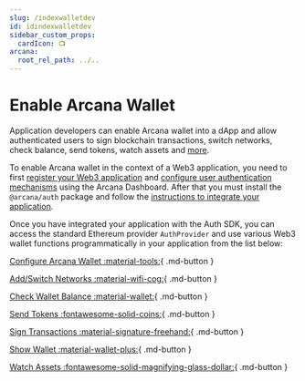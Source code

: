 ```yaml
---
slug: /indexwalletdev
id: idindexwalletdev
sidebar_custom_props:
  cardIcon: 📺
arcana:
  root_rel_path: ../..
---
```


# Enable Arcana Wallet

Application developers can enable Arcana wallet into a dApp and allow authenticated users to sign blockchain transactions, switch networks, check balance, send tokens, watch assets and [more]({{page.meta.arcana.root_rel_path}}/concepts/anwallet/index.md).

To enable Arcana wallet in the context of a Web3 application, you need to first [register your Web3 application]({{page.meta.arcana.root_rel_path}}/howto/config_dapp.md) and [configure user authentication mechanisms]({{page.meta.arcana.root_rel_path}}/howto/config_social_providers.md) using the Arcana Dashboard. After that you must install the `@arcana/auth` package and follow the [instructions to integrate your application]({{page.meta.arcana.root_rel_path}}/howto/integrate_auth/index.md).

Once you have integrated your application with the Auth SDK, you can access the standard Ethereum provider `AuthProvider` and use various Web3 wallet functions programmatically in your application from the list below:

[Configure Arcana Wallet :material-tools:](./config_wallet_modes.md){ .md-button }

[Add/Switch Networks :material-wifi-cog:](./wallet_add_switch_ntwk.md){ .md-button }

[Check Wallet Balance :material-wallet:](./wallet_balance.md){ .md-button }

[Send Tokens :fontawesome-solid-coins:](./wallet_send.md){ .md-button }

[Sign Transactions :material-signature-freehand:](./wallet_sign.md){ .md-button }

[Show Wallet :material-wallet-plus:](./wallet_show.md){ .md-button }

[Watch Assets :fontawesome-solid-magnifying-glass-dollar:](./wallet_watchasset.md){ .md-button }

